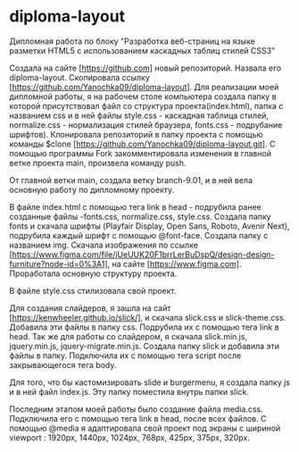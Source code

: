 # diploma-layout
Дипломная работа по блоку "Разработка веб-страниц на языке разметки HTML5 с использованием каскадных таблиц стилей CSS3"

Создала на сайте [https://github.com] новый репозиторий. Назвала его diploma-layout. Скопировала ссылку [https://github.com/Yanochka09/diploma-layout]. Для реализации моей дипломной работы, я на рабочем столе компьютера создала папку в которой присутствовал файл со структура проекта(index.html), папка с названием css и в ней файлы style.css - каскадная таблица стилей, normalize.css - нормализация стилей браузера, fonts.css - подрубание шрифтов). Клонировала репозиторий в папку проекта с помощью команды $clone [https://github.com/Yanochka09/diploma-layout.git]. С помощью программы Fork закомментировала изменения в главной ветке проекта main, произвела команду push.

От главной ветки main, создала ветку branch-9.01, и в ней вела основную работу по дипломному проекту.

В файле index.html с помощью тега link в head - подрубила ранее созданные файлы -fonts.css, normalize.css, style.css. Создала папку fonts и скачала шрифты (Playfair Display, Open Sans, Roboto, Avenir Next), подрубила каждый шрифт с помощью @font-face. Создала папку с названием img. Скачала изображения по ссылке [https://www.figma.com/file/jUeUUK20F1brrLerBuDspQ/design-design-furniture?node-id=0%3A1], на сайте [https://www.figma.com]. Проработала основную структуру проекта.

В файле style.css стилизовала свой проект.

Для создания слайдеров, я зашла на сайт [https://kenwheeler.github.io/slick/], и скачала slick.css и slick-theme.css. Добавила эти файлы в папку css. Подрубила их с помощью тега link в head. Так же для работы со слайдером, я скачала slick.min.js, jquery.min.js, jquery-migrate.min.js. Создала папку slick и добавила эти файлы в папку. Подключила их с помощью тега script после закрывающегося тега body.

Для того, что бы кастомизировать slide и burgermenu, я создала папку js и в ней файл index.js. Эту папку поместила внутрь папки slick.

Последним этапом моей работы было создание файла media.css. Подключила его с помощью тега link в head, после всех файлов. С помощью @media я адаптировала свой проект под экраны с шириной viewport : 1920px, 1440px, 1024px, 768px, 425px, 375px, 320px.
